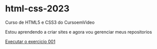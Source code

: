 # html-css-2023
 Curso de HTML5 e CSS3 do CursoemVideo

Estou aprendendo a criar sites e agora vou gerenciar meus repositorios

<a href="https://douglastessaro.github.io/html-css-2023/exercicios/modulo-01/ex001/index.html" target="blank">Executar o exercicio 001</a>
